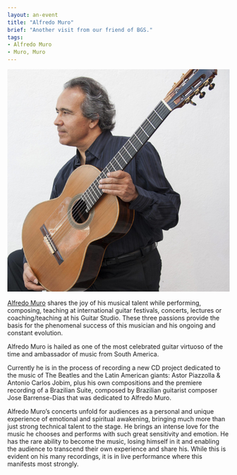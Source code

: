 ```yaml
---
layout: an-event
title: "Alfredo Muro"
brief: "Another visit from our friend of BGS."
tags:
- Alfredo Muro
- Muro, Muro
---
```


![AlfredoMuro](/pics/20220926-AlfredoMuro.jpg)

[Alfredo Muro](https://alfredomuro.com/cds/) shares the joy of his musical talent while performing, composing, teaching at international guitar festivals, concerts, lectures or coaching/teaching at his Guitar Studio. These three passions provide the basis for the phenomenal success of this musician and his ongoing and constant evolution.

Alfredo Muro is hailed as one of the most celebrated guitar virtuoso of the time and ambassador of music from South America.

Currently he is in the process of recording a new CD project dedicated to the music of  The Beatles and the Latin American giants: Astor Piazzolla & Antonio Carlos Jobim, plus his own compositions and the premiere recording of a Brazilian Suite, composed by Brazilian guitarist composer Jose Barrense-Dias that was dedicated to Alfredo Muro.

Alfredo Muro’s concerts unfold for audiences as a personal and unique experience of emotional  and spiritual awakening, bringing much more than just strong technical talent to the stage. He brings an intense love for the music he chooses and performs with such great sensitivity and emotion. He has the rare ability to become the music, losing himself in it and enabling the audience to transcend their own experience and share his. While this is evident on his many recordings, it is in live performance where this manifests most strongly. 

